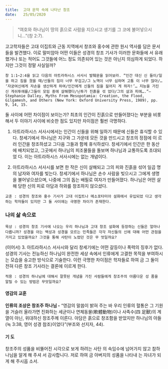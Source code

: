 ```yaml
---
title:  고대 문학 속에 나타난 창조
date:   25/05/2020
---
```


> <p></p>
> “여호와 하나님이 땅의 흙으로 사람을 지으시고 생기를 그 코에 불어넣으시니…”(창 2:7).

고고학자들은 고대 이집트와 근동 지역에서 창조와 홍수에 관한 원시 역사를 담은
문서들을 발견했다. 이로 말미암아 어떤 이들은 성경의 창조 기사가 이러한 문화들에
서 유래했거나 또는 적어도 그것들에 어느 정도 의존되어 있는 것은 아닌지 의심하게
되었다. 하지만 그것이 정말 사실일까?

`창 1:1~2:4을 읽고 다음의 아트라하시스 서사시 발췌문을 읽어보라. “인간 대신 신
들이/일을 하고 짐을 졌을 때/신들의 짐이 너무 무겁고/그 노역이 너무 심하며 고통
이 너무 많아/… ‘자궁여신에게 자손을 생산하게 하여/인간에게 신들의 짐을 짊어지
게 하자!’… 지능을 가진 신 게쉬투에를/그들이 모임 중에 살해했다/닌투가 진흙을 섞
었다/그의 살과 피에….”—Stephanie Dalley, Myths From Mesopotamia: Creation, the
Flood, Gilgamesh, and Others (New York: Oxford University Press, 1989), pp. 9, 14, 15.`

둘 사이에 어떤 차이점이 보이는가? 최초의 인간이 진흙으로 만들어졌다는 부분을
비롯해서 두 이야기 사이에 비슷한 점도 있지만 차이점은 훨씬 극명하다.

1. 아트라하시스 서사시에서는 인간이 신들을 위해 일하기 때문에 신들은 휴식할
수 있다. 창세기에서 하나님은 지구와 그 가운데 모든 것을 만드시고 창조의 정점에 이
르러 인간을 창조하셨고 그다음 그들과 함께 휴식하셨다. 창세기에서 인간은 한 동산
에 배치되었고, 그곳에서 하나님의 피조물들을 돌보며 하나님과 교통하도록 초대되었
다. 이는 아트라하시스 서사시에는 없는 개념이다.

2. 아트라하시스 서사시를 보면 한 작은 신이 살해되고 그의 피와 진흙을 섞어 일곱
명의 남자와 여자를 빚는다. 창세기에서 하나님은 손수 사람을 빚으시고 그에게 생명
을 불어넣으셨으며, 나중에 그의 돕는 배필로 여자가 만들어졌다. 하나님은 어떤 살해
당한 신의 피로 아담과 하와를 창조하지 않으셨다.

`교훈 : 성경의 창조와 홍수 기사가 고대 이집트나 메소포타미아 설화에서 유입되었
다고 생각하는 학자들이 있지만 그 둘 사이에는 극명한 차이가 존재한다.`

### 나의 삶 속으로

`묵상 : 성경의 창조 기사에 나오는 우리 하나님과 고대 창조 설화에 등장하는 신들은
얼마나 다릅니까? 성경을 아는 백성과 성경을 모르는 민족들은 각각 자신들의
신에 대해 어떤 관점을 가지고 있었을까요? 그것을 통해 사탄이 노렸던 것은 무
엇일까요?`

(이어서) 3. 아트라하시스 서사시와 달리 창세기에는 어떤 갈등이나 폭력의 징후가
없다. 성경의 기사는 전능하신 하나님이 완전한 세상 속에서 인류에게 고결한 목적을
부여하시는 모습을 숭고한 방식으로 기술한다. 이런 극명한 차이점은 학자들로 하여
금 그 둘이 전혀 다른 창조 기사라는 결론에 이르게 한다.

`적용 : 성경의 하나님에 대해서 잘못된 개념을 가진 사람들에게 창조주의 아름다운 성
품을 알릴 수 있는 방법은 무엇일까요?`

#### 영감의 교훈

**인류의 조상은 창조주 하나님 -** “영감의 말씀이 밝혀
주는 바 우리 인류의 혈통은 그 기원을 거슬러 올라가면
진화하는 세균이나 연체동물(軟體動物)이나 사족수(四
足獸)의 계열이 아닌, 위대하신 창조주께 이른다. 아담은
흙으로 창조함을 받았지만 하나님의 아들(눅 3:38, 영어
성경 참조)이었다”(부조와 선지자, 44).

#### 기 도

창조주의 성품을 비뚤어진
시각으로 보게 하려는 사탄
의 속임수에 넘어가지 않고
참하나님을 알게 해 주셔
서 감사합니다. 저로 하여
금 아버지의 성품을 나타내
는 자녀가 되게 해 주시옵
소서.